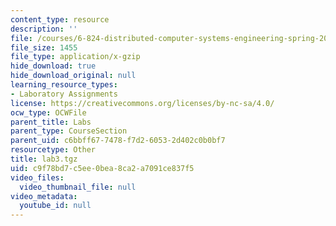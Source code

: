 ```yaml
---
content_type: resource
description: ''
file: /courses/6-824-distributed-computer-systems-engineering-spring-2006/c9f78bd7c5ee0bea8ca2a7091ce837f5_lab3.tgz
file_size: 1455
file_type: application/x-gzip
hide_download: true
hide_download_original: null
learning_resource_types:
- Laboratory Assignments
license: https://creativecommons.org/licenses/by-nc-sa/4.0/
ocw_type: OCWFile
parent_title: Labs
parent_type: CourseSection
parent_uid: c6bbff67-7478-f7d2-6053-2d402c0b0bf7
resourcetype: Other
title: lab3.tgz
uid: c9f78bd7-c5ee-0bea-8ca2-a7091ce837f5
video_files:
  video_thumbnail_file: null
video_metadata:
  youtube_id: null
---
```


